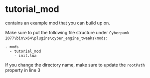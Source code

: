# tutorial_mod
contains an example mod that you can build up on.  

Make sure to put the following file structure under `Cyberpunk 2077\bin\x64\plugins\cyber_engine_tweaks\mods`:
```
- mods
  - tutorial_mod
    - init.lua
```
If you change the directory name, make sure to update the `rootPath` property in line 3
